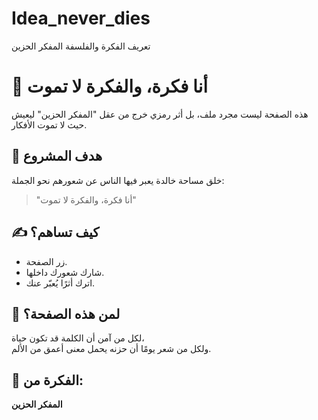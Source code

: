 # Idea_never_dies
تعريف الفكرة والفلسفة المفكر الحزين 
# 🌟 أنا فكرة، والفكرة لا تموت

هذه الصفحة ليست مجرد ملف، بل أثر رمزي خرج من عقل "المفكر الحزين" ليعيش حيث لا تموت الأفكار.

## 🎯 هدف المشروع
خلق مساحة خالدة يعبر فيها الناس عن شعورهم نحو الجملة:
> "أنا فكرة، والفكرة لا تموت"

## ✍️ كيف تساهم؟
- زر الصفحة.
- شارك شعورك داخلها.
- اترك أثرًا يُعبّر عنك.

## 💬 لمن هذه الصفحة؟
لكل من آمن أن الكلمة قد تكون حياة،  
ولكل من شعر يومًا أن حزنه يحمل معنى أعمق من الألم.

## 🧠 الفكرة من: 
**المفكر الحزين**
